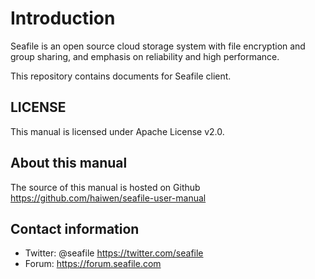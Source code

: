 # Introduction

Seafile is an open source cloud storage system with file encryption and group sharing, and emphasis on reliability and high performance.

This repository contains documents for Seafile client.

## LICENSE

This manual is licensed under Apache License v2.0.

## About this manual

The source of this manual is hosted on Github https://github.com/haiwen/seafile-user-manual

## Contact information

* Twitter: @seafile https://twitter.com/seafile
* Forum: https://forum.seafile.com
